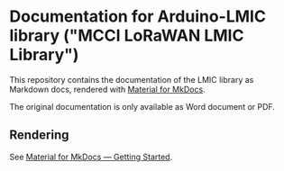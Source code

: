 # Documentation for Arduino-LMIC library ("MCCI LoRaWAN LMIC Library")

This repository contains the documentation of the LMIC library as Markdown docs, rendered with [Material for MkDocs](https://squidfunk.github.io/mkdocs-material/).

The original documentation is only available as Word document or PDF.

## Rendering

See [Material for MkDocs — Getting Started](https://squidfunk.github.io/mkdocs-material/getting-started/).
